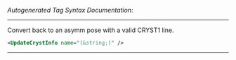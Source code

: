 _Autogenerated Tag Syntax Documentation:_

---
Convert back to an asymm pose with a valid CRYST1 line.

```xml
<UpdateCrystInfo name="(&string;)" />
```



---
